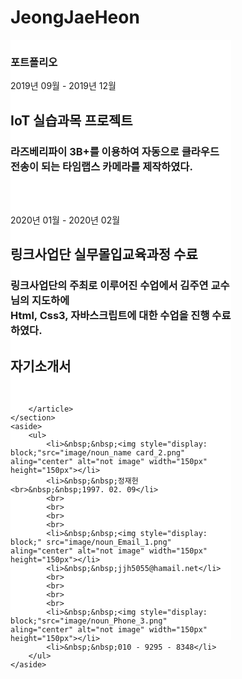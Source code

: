 # JeongJaeHeon<!DOCTYPE html>
<html lang="en">
<head>
    <link rel="stylesheet"type="text/css"href="color.css"/>
    <meta charset="UTF-8">
    <meta name="viewport" content="width=device-width, initial-scale=1.0">
    <title>자기개발 홈페이지</title>
    <style>
    section,aside{float:left;height:960px;padding:0px}
    section{width:70%;background:white}
    aside{width:30%;background:#FBCED1}
    aside ul{list-style:none;padding:0}
    aside ul li{clear:both;float:left;margin-top:10px}
</style>
</head>
<body>
    <section>
        <article>
            <h1>포트폴리오</h1>
            <p>2019년 09월 - 2019년 12월</p>
            <h2>IoT 실습과목 프로젝트</h2>
            <h3>라즈베리파이 3B+를 이용하여 자동으로 클라우드 전송이 되는 타임랩스 카메라를 제작하였다.</h3>
            <br>
            <br>
            <p>2020년 01월 - 2020년 02월</p>
            <h2>링크사업단 실무몰입교육과정 수료</h2>
            <h3>링크사업단의 주최로 이루어진 수업에서 김주연 교수님의 지도하에<br>Html, Css3, 자바스크립트에 대한 수업을 진행 수료하였다.</h3>
        </article>
            <h1>자기소개서</h1>
        <br>
        <article>
            
        </article>
    </section>
    <aside>
        <ul>
            <li>&nbsp;&nbsp;<img style="display: block;"src="image/noun_name card_2.png" aling="center" alt="not image" width="150px" height="150px"></li>
            <li>&nbsp;&nbsp;정재헌 <br>&nbsp;&nbsp;1997. 02. 09</li>
            <br>
            <br>
            <br>
            <br>
            <li>&nbsp;&nbsp;<img style="display: block;" src="image/noun_Email_1.png" aling="center" alt="not image" width="150px" height="150px"></li>
            <li>&nbsp;&nbsp;jjh5055@hamail.net</li>
            <br>
            <br>
            <br>
            <br>
            <li>&nbsp;&nbsp;<img style="display: block;"src="image/noun_Phone_3.png" aling="center" alt="not image" width="150px" height="150px"></li>
            <li>&nbsp;&nbsp;010 - 9295 - 8348</li>
        </ul>
    </aside>
</body>
</html>
